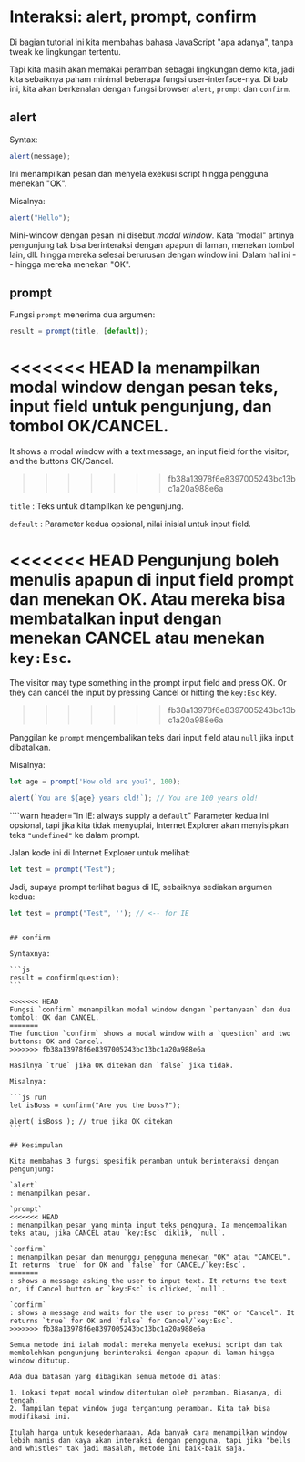 # Interaksi: alert, prompt, confirm

Di bagian tutorial ini kita membahas bahasa JavaScript "apa adanya", tanpa tweak ke lingkungan tertentu.

Tapi kita masih akan memakai peramban sebagai lingkungan demo kita, jadi kita sebaiknya paham minimal beberapa fungsi user-interface-nya. Di bab ini, kita akan berkenalan dengan fungsi browser `alert`, `prompt` dan `confirm`.

## alert

Syntax:

```js
alert(message);
```

Ini menampilkan pesan dan menyela exekusi script hingga pengguna menekan "OK".

Misalnya:

```js run
alert("Hello");
```

Mini-window dengan pesan ini disebut *modal window*. Kata "modal" artinya pengunjung tak bisa berinteraksi dengan apapun di laman, menekan tombol lain, dll. hingga mereka selesai berurusan dengan window ini. Dalam hal ini -- hingga mereka menekan "OK".

## prompt

Fungsi `prompt` menerima dua argumen:

```js no-beautify
result = prompt(title, [default]);
```

<<<<<<< HEAD
Ia menampilkan modal window dengan pesan teks, input field untuk pengunjung, dan tombol OK/CANCEL.
=======
It shows a modal window with a text message, an input field for the visitor, and the buttons OK/Cancel.
>>>>>>> fb38a13978f6e8397005243bc13bc1a20a988e6a

`title`
: Teks untuk ditampilkan ke pengunjung.

`default`
: Parameter kedua opsional, nilai inisial untuk input field.

<<<<<<< HEAD
Pengunjung boleh menulis apapun di input field prompt dan menekan OK. Atau mereka bisa membatalkan input dengan menekan CANCEL atau menekan `key:Esc`.
=======
The visitor may type something in the prompt input field and press OK. Or they can cancel the input by pressing Cancel or hitting the `key:Esc` key.
>>>>>>> fb38a13978f6e8397005243bc13bc1a20a988e6a

Panggilan ke `prompt` mengembalikan teks dari input field atau `null` jika input dibatalkan.

Misalnya:

```js run
let age = prompt('How old are you?', 100);

alert(`You are ${age} years old!`); // You are 100 years old!
```

````warn header="In IE: always supply a `default`"
Parameter kedua ini opsional, tapi jika kita tidak menyuplai, Internet Explorer akan menyisipkan teks `"undefined"` ke dalam prompt.

Jalan kode ini di Internet Explorer untuk melihat:

```js run
let test = prompt("Test");
```

Jadi, supaya prompt terlihat bagus di IE, sebaiknya sediakan argumen kedua:

```js run
let test = prompt("Test", ''); // <-- for IE
```
````

## confirm

Syntaxnya:

```js
result = confirm(question);
```

<<<<<<< HEAD
Fungsi `confirm` menampilkan modal window dengan `pertanyaan` dan dua tombol: OK dan CANCEL.
=======
The function `confirm` shows a modal window with a `question` and two buttons: OK and Cancel.
>>>>>>> fb38a13978f6e8397005243bc13bc1a20a988e6a

Hasilnya `true` jika OK ditekan dan `false` jika tidak.

Misalnya:

```js run
let isBoss = confirm("Are you the boss?");

alert( isBoss ); // true jika OK ditekan
```

## Kesimpulan

Kita membahas 3 fungsi spesifik peramban untuk berinteraksi dengan pengunjung:

`alert`
: menampilkan pesan.

`prompt`
<<<<<<< HEAD
: menampilkan pesan yang minta input teks pengguna. Ia mengembalikan teks atau, jika CANCEL atau `key:Esc` diklik, `null`.

`confirm`
: menampilkan pesan dan menunggu pengguna menekan "OK" atau "CANCEL". It returns `true` for OK and `false` for CANCEL/`key:Esc`.
=======
: shows a message asking the user to input text. It returns the text or, if Cancel button or `key:Esc` is clicked, `null`.

`confirm`
: shows a message and waits for the user to press "OK" or "Cancel". It returns `true` for OK and `false` for Cancel/`key:Esc`.
>>>>>>> fb38a13978f6e8397005243bc13bc1a20a988e6a

Semua metode ini ialah modal: mereka menyela exekusi script dan tak membolehkan pengunjung berinteraksi dengan apapun di laman hingga window ditutup.

Ada dua batasan yang dibagikan semua metode di atas:

1. Lokasi tepat modal window ditentukan oleh peramban. Biasanya, di tengah.
2. Tampilan tepat window juga tergantung peramban. Kita tak bisa  modifikasi ini.

Itulah harga untuk kesederhanaan. Ada banyak cara menampilkan window lebih manis dan kaya akan interaksi dengan pengguna, tapi jika "bells and whistles" tak jadi masalah, metode ini baik-baik saja.
